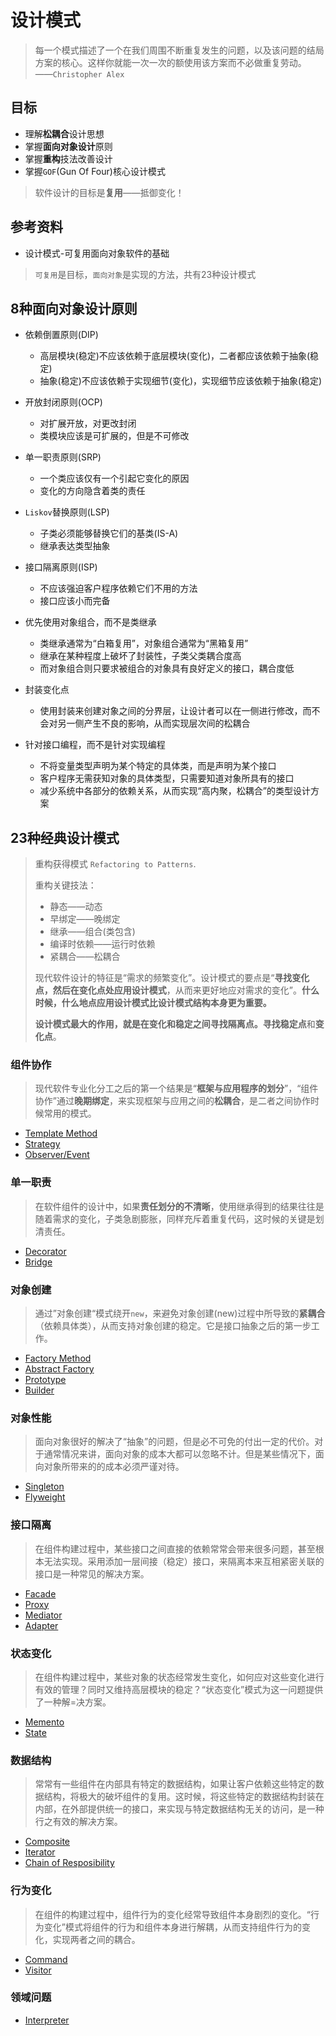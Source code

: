 # 设计模式

> 每一个模式描述了一个在我们周围不断重复发生的问题，以及该问题的结局方案的核心。这样你就能一次一次的额使用该方案而不必做重复劳动。 ——`Christopher Alex`

  

## 目标

* 理解**松耦合**设计思想
* 掌握**面向对象设计**原则
* 掌握**重构**技法改善设计
* 掌握`GOF`(Gun Of Four)核心设计模式  

> 软件设计的目标是**复用**——抵御变化！  



## 参考资料

* 设计模式-可复用面向对象软件的基础

>  `可复用`是目标，`面向对象`是实现的方法，共有23种设计模式



## 8种面向对象设计原则

* 依赖倒置原则(DIP)
  * 高层模块(稳定)不应该依赖于底层模块(变化)，二者都应该依赖于抽象(稳定)
  * 抽象(稳定)不应该依赖于实现细节(变化)，实现细节应该依赖于抽象(稳定)
* 开放封闭原则(OCP)
  * 对扩展开放，对更改封闭
  * 类模块应该是可扩展的，但是不可修改

* 单一职责原则(SRP)
  * 一个类应该仅有一个引起它变化的原因
  * 变化的方向隐含着类的责任
* `Liskov`替换原则(LSP)
  * 子类必须能够替换它们的基类(IS-A)
  * 继承表达类型抽象
* 接口隔离原则(ISP)
  * 不应该强迫客户程序依赖它们不用的方法
  * 接口应该小而完备
* 优先使用对象组合，而不是类继承
  * 类继承通常为“白箱复用”，对象组合通常为“黑箱复用”
  * 继承在某种程度上破坏了封装性，子类父类耦合度高
  * 而对象组合则只要求被组合的对象具有良好定义的接口，耦合度低
* 封装变化点
  * 使用封装来创建对象之间的分界层，让设计者可以在一侧进行修改，而不会对另一侧产生不良的影响，从而实现层次间的松耦合
* 针对接口编程，而不是针对实现编程
  * 不将变量类型声明为某个特定的具体类，而是声明为某个接口
  * 客户程序无需获知对象的具体类型，只需要知道对象所具有的接口
  * 减少系统中各部分的依赖关系，从而实现“高内聚，松耦合”的类型设计方案



## 23种经典设计模式

> 重构获得模式 `Refactoring to Patterns`.    
>
> 重构关键技法：
>
> * 静态——动态
> * 早绑定——晚绑定
> * 继承——组合(类包含)
> * 编译时依赖——运行时依赖
> * 紧耦合——松耦合
>
> 现代软件设计的特征是“需求的频繁变化”。设计模式的要点是“**寻找变化点，然后在变化点处应用设计模式**，从而来更好地应对需求的变化”。**什么时候，什么地点应用设计模式比设计模式结构本身更为重要。**  
>
> **设计模式最大的作用，就是在变化和稳定之间寻找隔离点。**寻找**稳定点**和**变化点**。

### 组件协作

> 现代软件专业化分工之后的第一个结果是“**框架与应用程序的划分**”，“组件协作”通过**晚期绑定**，来实现框架与应用之间的**松耦合**，是二者之间协作时候常用的模式。

* [Template Method](../src/DesignPattern/TemplateMethod.cpp)
* [Strategy](../src/DesignPattern/Strategy.cpp)
* [Observer/Event](../src/DesignPattern/Observer.cpp)

### 单一职责

> 在软件组件的设计中，如果**责任划分的不清晰**，使用继承得到的结果往往是随着需求的变化，子类急剧膨胀，同样充斥着重复代码，这时候的关键是划清责任。

* [Decorator](../src/DesignPattern/Decorator.cpp)
* [Bridge](../src/DesignPattern/Bridge.cpp)

### 对象创建

> 通过”对象创建“模式绕开`new`，来避免对象创建(new)过程中所导致的**紧耦合**（依赖具体类），从而支持对象创建的稳定。它是接口抽象之后的第一步工作。

* [Factory Method](../src/DesignPattern/FactoryMethod.cpp)
* [Abstract Factory](../src/DesignPattern/AbstractFactory.cpp)
* [Prototype](../src/DesignPattern/Prototype.cpp)
* [Builder](../src/DesignPattern/Builder.cpp)

### 对象性能

> 面向对象很好的解决了“抽象”的问题，但是必不可免的付出一定的代价。对于通常情况来讲，面向对象的成本大都可以忽略不计。但是某些情况下，面向对象所带来的的成本必须严谨对待。

* [Singleton](../src/DesignPattern/Singleton.cpp)
* [Flyweight](../src/DesignPattern/Flyweight.cpp)

### 接口隔离

> 在组件构建过程中，某些接口之间直接的依赖常常会带来很多问题，甚至根本无法实现。采用添加一层间接（稳定）接口，来隔离本来互相紧密关联的接口是一种常见的解决方案。

* [Facade](../src/DesignPattern/Facade.cpp)
* [Proxy](../src/DesignPattern/Proxy.cpp)
* [Mediator](../src/DesignPattern/Mediator.cpp)
* [Adapter](../src/DesignPattern/Adapter.cpp)

### 状态变化

> 在组件构建过程中，某些对象的状态经常发生变化，如何应对这些变化进行有效的管理？同时又维持高层模块的稳定？“状态变化”模式为这一问题提供了一种解=决方案。

* [Memento](../src/DesignPattern/Memento.cpp)
* [State](../src/DesignPattern/State.cpp)

### 数据结构

>常常有一些组件在内部具有特定的数据结构，如果让客户依赖这些特定的数据结构，将极大的破坏组件的复用。这时候，将这些特定的数据结构封装在内部，在外部提供统一的接口，来实现与特定数据结构无关的访问，是一种行之有效的解决方案。

* [Composite](../src/DesignPattern/Composite.cpp)
* [Iterator](../src/DesignPattern/Iterator.cpp)
* [Chain of Resposibility](../src/DesignPattern/ChainOfResponsibility.cpp)

### 行为变化

> 在组件的构建过程中，组件行为的变化经常导致组件本身剧烈的变化。“行为变化”模式将组件的行为和组件本身进行解耦，从而支持组件行为的变化，实现两者之间的耦合。

* [Command](../src/DesignPattern/Command.cpp)
* [Visitor](../src/DesignPattern/Visitor.cpp)

### 领域问题

* [Interpreter](../src/DesignPattern/Interpreter.cpp)

